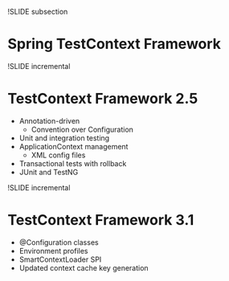 !SLIDE subsection
# Spring TestContext Framework

!SLIDE incremental
# TestContext Framework 2.5

* Annotation-driven
  * Convention over Configuration
* Unit and integration testing
* ApplicationContext management
  * XML config files
* Transactional tests with rollback
* JUnit and TestNG

!SLIDE incremental
# TestContext Framework 3.1

* @Configuration classes
* Environment profiles
* SmartContextLoader SPI
* Updated context cache key generation
